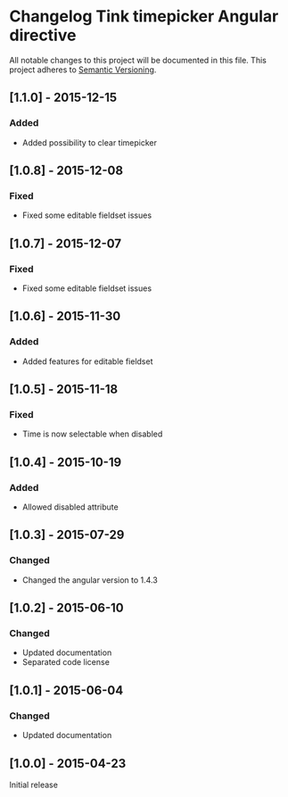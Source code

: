 # Changelog Tink timepicker Angular directive

All notable changes to this project will be documented in this file.
This project adheres to [Semantic Versioning](http://semver.org/).

<!--
## [Unreleased] - [unreleased]

### Added
### Changed
### Deprecated
### Removed
### Fixed
### Security
-->


## [1.1.0] - 2015-12-15

### Added
- Added possibility to clear timepicker



## [1.0.8] - 2015-12-08

### Fixed
- Fixed some editable fieldset issues



## [1.0.7] - 2015-12-07

### Fixed
- Fixed some editable fieldset issues



## [1.0.6] - 2015-11-30

### Added
- Added features for editable fieldset



## [1.0.5] - 2015-11-18

### Fixed
- Time is now selectable when disabled



## [1.0.4] - 2015-10-19

### Added
- Allowed disabled attribute



## [1.0.3] - 2015-07-29

### Changed
- Changed the angular version to 1.4.3



## [1.0.2] - 2015-06-10

### Changed
- Updated documentation
- Separated code license



## [1.0.1] - 2015-06-04

### Changed
- Updated documentation



## [1.0.0] - 2015-04-23

Initial release
